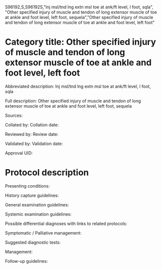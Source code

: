 S96192,S,S96192S,"Inj msl/tnd lng extn msl toe at ank/ft level, l foot, sqla", "Other specified injury of muscle and tendon of long extensor muscle of toe at ankle and foot level, left foot, sequela","Other specified injury of muscle and tendon of long extensor muscle of toe at ankle and foot level, left foot"
# Category title: Other specified injury of muscle and tendon of long extensor muscle of toe at ankle and foot level, left foot

Abbreviated description: Inj msl/tnd lng extn msl toe at ank/ft level, l foot, sqla

Full description: Other specified injury of muscle and tendon of long extensor muscle of toe at ankle and foot level, left foot, sequela

Sources:

Collated by:
Collation date:

Reviewed by:
Review date:

Validated by:
Validation date:

Approval UID:

# Protocol description

Presenting conditions:

History capture guidelines:

General examination guidelines:

Systemic examination guidelines:

Possible differential diagnoses with links to related protocols:

Symptomatic / Palliative management:

Suggested diagnostic tests:

Management:

Follow-up guidelines:
